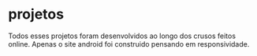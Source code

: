 # projetos
Todos esses projetos foram desenvolvidos ao longo dos crusos feitos online.
Apenas o site android foi construido pensando em responsividade.
